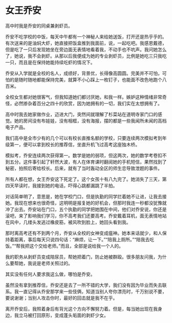 # 女王乔安

高中时我是乔安的同桌兼剥虾员。 

乔安不吃学校的中饭，每天中午都有一个神秘人来给她送饭，打开还是热乎乎的。有次送来的是油焖大虾，她直接把饭盒推到我面前，说，一起吃吧。我感恩戴德，但是吃了一只后发现她坐在旁边面无表情地看着我，不动手也不吭声。我问她怎么了，她说，我不会剥虾。从那以后我便成为她的专业剥虾员，比例是她吃三只我吃一只，而且是在保持她能持续吃虾的情况下。 

乔安从入学就是全校的名人，成绩好，背景优，长得像高圆圆。完美并不可怕，可怕的是随时随地都能保持完美，就算不小心踩上一枚钉子，也能面不改色地跑个八百米。 

全校女生都对她很客气，但我知道她们都讨厌她，和我一样。嫉妒这种情绪非常奇怪，必然掺杂着百分之四十的欣赏，因为她拥有的一切，我们实在太想拥有了。 

高中时我去她家做作业，迈进大门，突然间就理解了杉菜站在道明寺家门口的感觉。她的房间没有布娃娃，没有相框，没有海报，摆的都是一些我闻所未闻的高档电子产品。 

我们高中是全市少有的几个可以有校长直推名额的学校，只要连续两次模拟考到年级第一，便可以拿到校长的推荐信，坐直升机飞过高考这座独木桥。 

模拟考，乔安连续两次获得第一。数学是她的弱项，但这两次，她的数学考卷扣不到五分。这件事引起了轩然大波，有人在体育课时翻阅她的手机短信，果然找到了秘密，拍照后寄给校长。后来，就有了当时轰动全区的师生恋导致泄题的事件。 

所有人都在想，女王乔安这下死定了。这个女孩十有八九完了。她消失了三天，第四天早读时，我接到她的电话，吓得心跳都漏跳了半拍。 

对话简单明了，意思是，她在学校门口，但是执勤的同学拦着她不让进，让我去接她。我现在想来也很奇怪，这明明是报复她的好机会，但那时我连一秒都没犹豫就冲了出去。乔安站在门口，五个执勤的同学把她围在中间，他们对乔安说，你还是滚吧，来了影响我们学习，你不高考我们还要高考。乔安戴着耳机，面无表情地站在风中，几缕头发逃过橡皮筋，被风吹到脸上，她回头看到我。 

那时离高考还有不到两个月，乔安从全校的女神变成瘟神。她本来话就少，和人保持着距离，事后每天只说四句话：“麻烦，让一下。”“陪我上厕所。”“陪我去吃饭。”“帮我把这个交给老师。”而且，全部是说给我一个人的。 

我的职务从剥虾员变成陪尿员，帮她把着门，防止她被群殴。很多朋友问我，为什么要帮她，我说是老师关照过的。 

其实没有任何人要求我这么做，哪怕是乔安。 

虽然没有拿到推荐信，乔安还是去了一所不错的大学，我们没有因为毕业而失去联系。我一直记得从乔安那学来一些伎俩，知道当别人夸你漂亮时，千万别说不要，要说谢谢；当别人攻击你时，最好的回击就是我不在乎。 

离开乔安后，我照着身后有背光这个方向不懈努力着。但是，每当她出现在我身边，我立马被打回原形，变成蓬头垢面的剥虾少女。